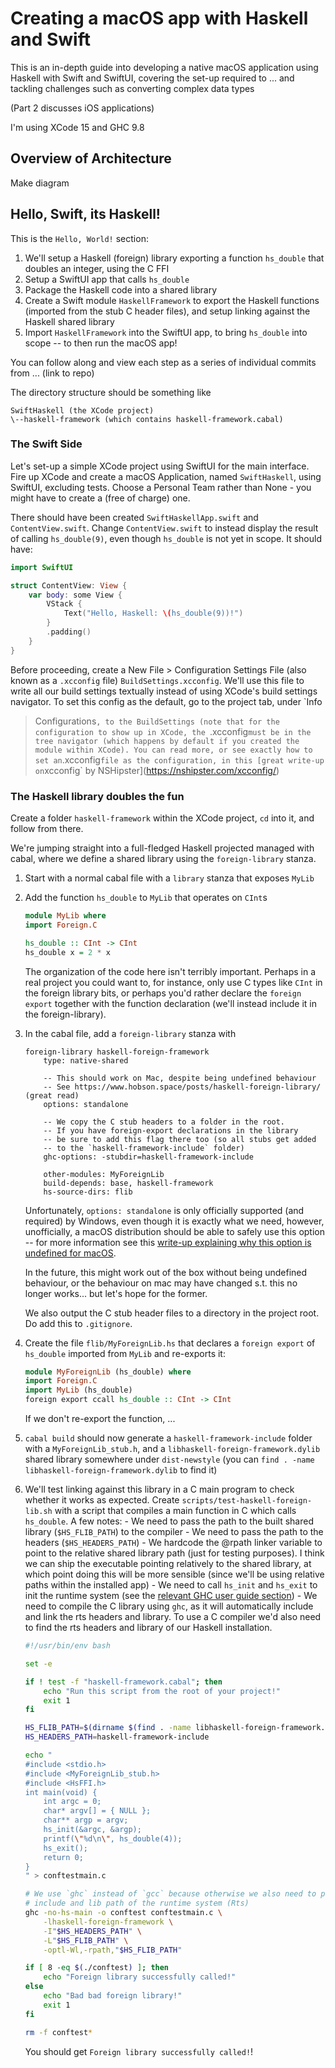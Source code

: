 # Creating a macOS app with Haskell and Swift

This is an in-depth guide into developing a native macOS application using
Haskell with Swift and SwiftUI, covering the set-up required to ... and tackling
challenges such as converting complex data types

(Part 2 discusses iOS applications)

I'm using XCode 15 and GHC 9.8

## Overview of Architecture

Make diagram


## Hello, Swift, its Haskell!

This is the `Hello, World!` section:
1. We'll setup a Haskell (foreign) library exporting a function `hs_double` that
    doubles an integer, using the C FFI
2. Setup a SwiftUI app that calls `hs_double`
3. Package the Haskell code into a shared library
4. Create a Swift module `HaskellFramework` to export the Haskell functions
   (imported from the stub C header files), and setup linking against the
   Haskell shared library
5. Import `HaskellFramework` into the SwiftUI app, to bring `hs_double` into
   scope -- to then run the macOS app!

You can follow along and view each step as a series of individual commits from ... (link to repo)

The directory structure should be something like
```
SwiftHaskell (the XCode project)
\--haskell-framework (which contains haskell-framework.cabal)
```

### The Swift Side

Let's set-up a simple XCode project using SwiftUI for the main interface.  Fire
up XCode and create a macOS Application, named `SwiftHaskell`, using SwiftUI,
excluding tests. Choose a Personal Team rather than None - you might have to
create a (free of charge) one.

There should have been created `SwiftHaskellApp.swift` and `ContentView.swift`.
Change `ContentView.swift` to instead display the result of calling
`hs_double(9)`, even though `hs_double` is not yet in scope. It should have:
```swift
import SwiftUI

struct ContentView: View {
    var body: some View {
        VStack {
            Text("Hello, Haskell: \(hs_double(9))!")
        }
        .padding()
    }
}
```

Before proceeding, create a New File > Configuration Settings File (also known
as a `.xcconfig` file) `BuildSettings.xcconfig`. We'll use this file to write
all our build settings textually instead of using XCode's build settings
navigator. To set this config as the default, go to the project tab, under `Info
> Configurations`, to the BuildSettings (note that for the configuration to show
up in XCode, the `.xcconfig` must be in the tree navigator (which happens by
default if you created the module within XCode). You can read more, or see
exactly how to set an `.xcconfig` file as the configuration, in this [great
write-up on `xcconfig` by NSHipster](https://nshipster.com/xcconfig/)

### The Haskell library doubles the fun

Create a folder `haskell-framework` within the XCode project, `cd` into it, and
follow from there.

We're jumping straight into a full-fledged Haskell projected managed with cabal,
where we define a shared library using the `foreign-library` stanza.
1. Start with a normal cabal file with a `library` stanza that exposes `MyLib`
2. Add the function `hs_double` to `MyLib` that operates on `CInt`s
    ```haskell
    module MyLib where
    import Foreign.C

    hs_double :: CInt -> CInt
    hs_double x = 2 * x
    ```
    The organization of the code here isn't terribly important. Perhaps in a
    real project you could want to, for instance, only use C types like `CInt`
    in the foreign library bits, or perhaps you'd rather declare the `foreign
    export` together with the function declaration (we'll instead include it in
    the foreign-library).
2. In the cabal file, add a `foreign-library` stanza with
    ```cabal
    foreign-library haskell-foreign-framework
        type: native-shared

        -- This should work on Mac, despite being undefined behaviour
        -- See https://www.hobson.space/posts/haskell-foreign-library/ (great read)
        options: standalone

        -- We copy the C stub headers to a folder in the root.
        -- If you have foreign-export declarations in the library
        -- be sure to add this flag there too (so all stubs get added
        -- to the `haskell-framework-include` folder)
        ghc-options: -stubdir=haskell-framework-include

        other-modules: MyForeignLib
        build-depends: base, haskell-framework
        hs-source-dirs: flib
    ```
    Unfortunately, `options: standalone` is only officially supported (and
    required) by Windows, even though it is exactly what we need, however,
    unofficially, a macOS distribution should be able to safely use this option
    -- for more information see this [write-up explaining why this option is
    undefined for macOS](https://www.hobson.space/posts/haskell-foreign-library/).

    In the future, this might work out of the box without being undefined
    behaviour, or the behaviour on mac may have changed s.t. this no longer
    works... but let's hope for the former.

    We also output the C stub header files to a directory in the project root.
    Do add this to `.gitignore`.

3. Create the file `flib/MyForeignLib.hs` that declares a `foreign export` of
   `hs_double` imported from `MyLib` and re-exports it:
    ```haskell
    module MyForeignLib (hs_double) where
    import Foreign.C
    import MyLib (hs_double)
    foreign export ccall hs_double :: CInt -> CInt
    ```
    If we don't re-export the function, ...
4. `cabal build` should now generate a `haskell-framework-include` folder with a
   `MyForeignLib_stub.h`, and a `libhaskell-foreign-framework.dylib` shared library
   somewhere under `dist-newstyle` (you can `find . -name libhaskell-foreign-framework.dylib` to find it)
5. We'll test linking against this library in a C main program to check whether it works as expected.
    Create `scripts/test-haskell-foreign-lib.sh` with a script that compiles a
    main function in C which calls `hs_double`. A few notes:
        - We need to pass the path to the built shared library (`$HS_FLIB_PATH`)
            to the compiler
        - We need to pass the path to the headers (`$HS_HEADERS_PATH`)
        - We hardcode the @rpath linker variable to point to the relative shared
            library path (just for testing purposes).
            I think we can ship the executable pointing relatively to the shared
            library, at which point doing this will be more sensible (since
            we'll be using relative paths within the installed app)
        - We need to call `hs_init` and `hs_exit` to init the runtime system
            (see the [relevant GHC user guide section](https://downloads.haskell.org/ghc/latest/docs/users_guide/exts/ffi.html#using-the-ffi-with-ghc))
        - We need to compile the C library using `ghc`, as it will automatically
            include and link the rts headers and library. To use a C compiler
            we'd also need to find the rts headers and library of our Haskell
            installation.
    ```bash
    #!/usr/bin/env bash

    set -e

    if ! test -f "haskell-framework.cabal"; then
        echo "Run this script from the root of your project!"
        exit 1
    fi

    HS_FLIB_PATH=$(dirname $(find . -name libhaskell-foreign-framework.dylib))
    HS_HEADERS_PATH=haskell-framework-include

    echo "
    #include <stdio.h>
    #include <MyForeignLib_stub.h>
    #include <HsFFI.h>
    int main(void) {
        int argc = 0;
        char* argv[] = { NULL };
        char** argp = argv;
        hs_init(&argc, &argp);
        printf(\"%d\n\", hs_double(4));
        hs_exit();
        return 0;
    }
    " > conftestmain.c

    # We use `ghc` instead of `gcc` because otherwise we also need to provide the
    # include and lib path of the runtime system (Rts)
    ghc -no-hs-main -o conftest conftestmain.c \
        -lhaskell-foreign-framework \
        -I"$HS_HEADERS_PATH" \
        -L"$HS_FLIB_PATH" \
        -optl-Wl,-rpath,"$HS_FLIB_PATH"

    if [ 8 -eq $(./conftest) ]; then
        echo "Foreign library successfully called!"
    else
        echo "Bad bad foreign library!"
        exit 1
    fi

    rm -f conftest*
    ```
    You should get `Foreign library successfully called!`!

